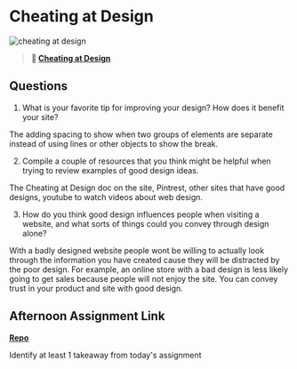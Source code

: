 # Cheating at Design

![cheating at design](https://bcw.blob.core.windows.net/public/img/courses/5247609446691139)

> **📖 [Cheating at Design](https://codeworksacademy.com/fs-student-guide/resources/wk1/04-Cheating-at-Design)**

## Questions

1. What is your favorite tip for improving your design? How does it benefit your site?

The adding spacing to show when two groups of elements are separate instead of using lines or other objects to show the break.

2. Compile a couple of resources that you think might be helpful when trying to review examples of good design ideas.

The Cheating at Design doc on the site, Pintrest, other sites that have good designs, youtube to watch videos about web design. 

3. How do you think good design influences people when visiting a website, and what sorts of things could you convey through design alone?

With a badly designed website people wont be willing to actually look through the information you have created cause they will be distracted by the poor design. For example, an online store with a bad design is less likely going to get sales because people will not enjoy the site. You can convey trust in your product and site with good design.

## Afternoon Assignment Link

**[Repo](https://isaacduff.github.io/Clone/)**

Identify at least 1 takeaway from today's assignment
